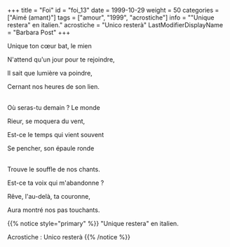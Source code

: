+++
title = "Foi"
id = "foi_13"
date = 1999-10-29
weight = 50
categories = ["Aimé (amant)"]
tags = ["amour", "1999", "acrostiche"]
info = "\"Unique restera\" en italien."
acrostiche = "Unico resterà"
LastModifierDisplayName = "Barbara Post"
+++

Unique ton cœur bat, le mien

N'attend qu'un jour pour te rejoindre,

Il sait que lumière va poindre,

Cernant nos heures de son lien.

 \
Où seras-tu demain ? Le monde

Rieur, se moquera du vent,

Est-ce le temps qui vient souvent

Se pencher, son épaule ronde

 \
Trouve le souffle de nos chants.

Est-ce ta voix qui m'abandonne ?

Rêve, l'au-delà, ta couronne,

Aura montré nos pas touchants.

{{% notice style="primary" %}}
\"Unique restera\" en italien.

Acrostiche : Unico resterà
{{% /notice %}}
